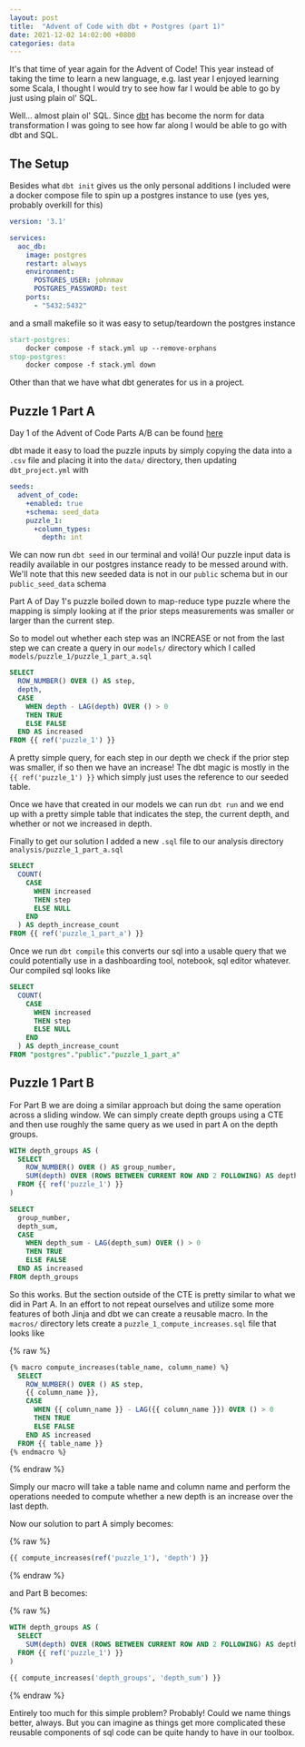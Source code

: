 ```yaml
---
layout: post
title:  "Advent of Code with dbt + Postgres (part 1)"
date: 2021-12-02 14:02:00 +0800
categories: data
---
```


It's that time of year again for the Advent of Code! This year instead of taking the time to learn a new language, e.g. last year I enjoyed learning some Scala, I thought I would try to see how far I would be able to go by just using plain ol' SQL. 

Well... almost plain ol' SQL. Since [dbt](https://www.getdbt.com/) has become the norm for data transformation I was going to see how far along I would be able to go with dbt and SQL. 

## The Setup
Besides what `dbt init` gives us the only personal additions I included were a docker compose file to spin up a postgres instance to use (yes yes, probably overkill for this)

```yaml
version: '3.1'

services:
  aoc_db:
    image: postgres
    restart: always
    environment:
      POSTGRES_USER: johnmav
      POSTGRES_PASSWORD: test
    ports:
      - "5432:5432"
```

and a small makefile so it was easy to setup/teardown the postgres instance

```makefile
start-postgres:
	docker compose -f stack.yml up --remove-orphans
stop-postgres:
	docker compose -f stack.yml down
```

Other than that we have what dbt generates for us in a project.

## Puzzle 1 Part A
Day 1 of the Advent of Code Parts A/B can be found [here](https://adventofcode.com/2021/day/1)

dbt made it easy to load the puzzle inputs by simply copying the data into a `.csv` file and placing it into the `data/` directory, then updating `dbt_project.yml` with

```yaml
seeds:
  advent_of_code:
    +enabled: true
    +schema: seed_data
    puzzle_1:
      +column_types:
        depth: int
```

We can now run `dbt seed` in our terminal and voilá! Our puzzle input data is readily available in our postgres instance ready to be messed around with. We'll note that this new seeded data is not in our `public` schema but in our `public_seed_data` schema

Part A of Day 1's puzzle boiled down to map-reduce type puzzle where the mapping is simply looking at if the prior steps measurements was smaller or larger than the current step.

So to model out whether each step was an INCREASE or not from the last step we can create a query in our `models/` directory which I called `models/puzzle_1/puzzle_1_part_a.sql`

```sql
SELECT
  ROW_NUMBER() OVER () AS step,
  depth,
  CASE
    WHEN depth - LAG(depth) OVER () > 0
    THEN TRUE
    ELSE FALSE
  END AS increased
FROM {{ ref('puzzle_1') }}
```

A pretty simple query, for each step in our depth we check if the prior step was smaller, if so then we have an increase! The dbt magic is mostly in the `{{ ref('puzzle_1') }}` which simply just uses the reference to our seeded table. 

Once we have that created in our models we can run `dbt run` and we end up with a pretty simple table that indicates the step, the current depth, and whether or not we increased in depth. 

Finally to get our solution I added a new `.sql` file to our analysis directory `analysis/puzzle_1_part_a.sql`

```sql
SELECT
  COUNT(
    CASE 
      WHEN increased
      THEN step
      ELSE NULL
    END
  ) AS depth_increase_count
FROM {{ ref('puzzle_1_part_a') }}
```

Once we run `dbt compile` this converts our sql into a usable query that we could potentially use in a dashboarding tool, notebook, sql editor whatever. Our compiled sql looks like 

```sql
SELECT
  COUNT(
    CASE 
      WHEN increased
      THEN step
      ELSE NULL
    END
  ) AS depth_increase_count
FROM "postgres"."public"."puzzle_1_part_a"
```

## Puzzle 1 Part B
For Part B we are doing a similar approach but doing the same operation across a sliding window. We can simply create depth groups using a CTE and then use roughly the same query as we used in part A on the depth groups. 

```sql
WITH depth_groups AS (
  SELECT 
    ROW_NUMBER() OVER () AS group_number,
    SUM(depth) OVER (ROWS BETWEEN CURRENT ROW AND 2 FOLLOWING) AS depth_sum
  FROM {{ ref('puzzle_1') }}
)

SELECT
  group_number,
  depth_sum,
  CASE
    WHEN depth_sum - LAG(depth_sum) OVER () > 0
    THEN TRUE
    ELSE FALSE
  END AS increased
FROM depth_groups
```

So this works. But the section outside of the CTE is pretty similar to what we did in Part A. In an effort to not repeat ourselves and utilize some more features of both Jinja and dbt we can create a reusable macro. In the `macros/` directory lets create a `puzzle_1_compute_increases.sql` file that looks like 

{% raw %}
```sql
{% macro compute_increases(table_name, column_name) %}
  SELECT
    ROW_NUMBER() OVER () AS step,
    {{ column_name }},
    CASE
      WHEN {{ column_name }} - LAG({{ column_name }}) OVER () > 0
      THEN TRUE
      ELSE FALSE
    END AS increased
  FROM {{ table_name }}
{% endmacro %}
```
{% endraw %}

Simply our macro will take a table name and column name and perform the operations needed to compute whether a new depth is an increase over the last depth. 

Now our solution to part A simply becomes:

{% raw %}
```sql
{{ compute_increases(ref('puzzle_1'), 'depth') }}
```
{% endraw %}

and Part B becomes:

{% raw %}
```sql
WITH depth_groups AS (
  SELECT 
    SUM(depth) OVER (ROWS BETWEEN CURRENT ROW AND 2 FOLLOWING) AS depth_sum
  FROM {{ ref('puzzle_1') }}
)

{{ compute_increases('depth_groups', 'depth_sum') }}
```
{% endraw %}

Entirely too much for this simple problem? Probably! Could we name things better, always. But you can imagine as things get more complicated these reusable components of sql code can be quite handy to have in our toolbox.